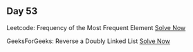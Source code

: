 ## Day 53

Leetcode: Frequency of the Most Frequent Element 
[Solve Now](https://leetcode.com/problems/frequency-of-the-most-frequent-element/description/?envType=daily-question&envId=2023-11-18)

GeeksForGeeks: Reverse a Doubly Linked List 
[Solve Now](https://www.geeksforgeeks.org/problems/reverse-a-doubly-linked-list/1)